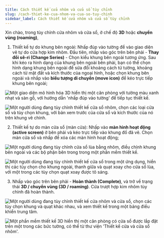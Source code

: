 ```yaml
---
title: Cách thiết kế cửa nhôm và cửa sổ tùy chỉnh
slug: /cach-thiet-ke-cua-nhom-va-cua-so-tuy-chinh
sidebar_label: Cách thiết kế cửa nhôm và cửa sổ tùy chỉnh
---
```


Xin chào, trong tùy chỉnh cửa nhôm và cửa sổ, ở chế độ **3D** hoặc **chuyển vùng (roaming)**,

1. Thiết kế tự do khung bên ngoài: Nhấp đúp vào tường để vào giao diện vẽ tự do cửa hợp kim nhôm. Đầu tiên, nhấp vào góc trên bên phải - **Thay đổi sê-ri (Change Series)** - Chọn kiểu khung bên ngoài tương ứng. Sau khi kéo ra hình dạng của khung bên ngoài bên phải, bạn có thể chọn hình dạng khung bên ngoài để sửa đổi khoảng cách từ tường, khoảng cách từ mặt đất và kích thước của ngoại hình, hoặc chọn khung bên ngoài và nhấp vào **biểu tượng di chuyển (move icon)** để kéo trực tiếp khung bên ngoài;

![Một giao diện mô hình hóa 3D hiển thị một căn phòng với tường màu xanh nhạt và sàn gỗ, với hướng dẫn 'nhấp đúp vào tường' để tiếp tục thiết kế.](https://storage.googleapis.com/jegavn_kb/images/088f2011-e98e-4732-b7eb-64948354ff85.png)

![Một người dùng đang tùy chỉnh thiết kế cửa sổ nhôm, chọn các loại cửa sổ và tùy chọn khung, với bản xem trước của cửa sổ và kích thước của nó trên khung vẽ chính.](https://storage.googleapis.com/jegavn_kb/images/334c8c31-a172-442b-8342-412fd040d11a.png)

2. Thiết kế tự do màn cửa sổ (màn cửa): Nhấp vào **màn hình hoạt động (active screen)** ở bên phải và kéo trực tiếp vào khung đố đã vẽ. Chọn màn cửa sổ và nhấp để xóa các màn hình hoạt động;

![Một người dùng đang tùy chỉnh cửa sổ lùa bằng nhôm, điều chỉnh khung bên ngoài và các bộ phận bên trong trong một phần mềm thiết kế.](https://storage.googleapis.com/jegavn_kb/images/08944cd7-44c8-48db-aaae-3f0abbea200a.png)

![Một người dùng đang tùy chỉnh thiết kế cửa sổ trong một ứng dụng, hiển thị các tùy chọn cho khung ngoài, thanh giữa và quạt xoay cho cửa sổ lùa, với một trong các tùy chọn quạt xoay được tô sáng.](https://storage.googleapis.com/jegavn_kb/images/20e120c4-7518-4483-991d-bcaa30b0a6fa.png)

3. Nhấp vào góc trên bên phải - **Hoàn thành (Complete)**, và trở về trạng thái **3D / chuyển vùng (3D / roaming)**. Cửa trượt hợp kim nhôm tùy chỉnh đã hoàn thành.

![Một người dùng đang tùy chỉnh thiết kế cửa nhôm và cửa sổ, chọn các tùy chọn khung và quạt khác nhau, và xem thiết kế trong một bảng điều khiển trung tâm.](https://storage.googleapis.com/jegavn_kb/images/fa94e91b-c2cf-4c86-882d-a46e0fef25d4.png)

![Một phần mềm thiết kế 3D hiển thị một căn phòng có cửa sổ được lắp đặt trên một trong các bức tường, có thể từ thư viện 'Thiết kế cửa và cửa sổ nhôm'.](https://storage.googleapis.com/jegavn_kb/images/9f7422b5-954c-427a-ba86-da2120f307c3.png)